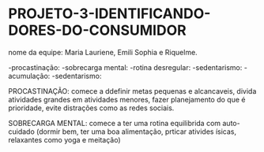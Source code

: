 # PROJETO-3-IDENTIFICANDO-DORES-DO-CONSUMIDOR

nome da equipe: Maria Lauriene, Emili Sophia e Riquelme.

-procastinação:
-sobrecarga mental:
-rotina desregular:
-sedentarismo:
-acumulação:
-sedentarismo:

PROCASTINAÇÃO: comece a ddefinir metas pequenas e alcancaveis, divida atividades grandes em atividades menores, fazer planejamento do que é prioridade, evite distrações como as redes sociais.

SOBRECARGA MENTAL: comece a ter uma rotina equilibrida com auto-cuidado (dormir bem, ter uma boa alimentação, prticar ativides ísicas, relaxantes como yoga e meitação)
